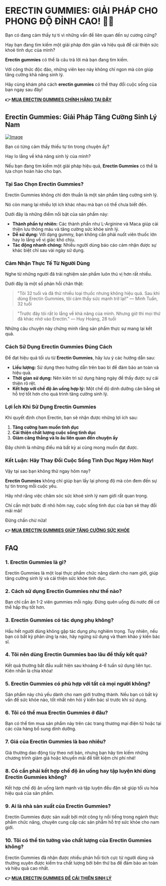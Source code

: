 # ERECTIN GUMMIES: GIẢI PHÁP CHO PHONG ĐỘ ĐỈNH CAO! 💪🍬

Bạn có đang cảm thấy tự ti vì những vấn đề liên quan đến sự cương cứng? 

Hay bạn đang tìm kiếm một giải pháp đơn giản và hiệu quả để cải thiện sức khoẻ tình dục của mình? 

**Erectin gummies** có thể là câu trả lời mà bạn đang tìm kiếm. 

Với công thức độc đáo, những viên kẹo này không chỉ ngon mà còn giúp tăng cường khả năng sinh lý. 

Hãy cùng khám phá cách **erectin gummies** có thể thay đổi cuộc sống của bạn ngay sau đây!



**👉 [MUA ERECTIN GUMMIES CHÍNH HÃNG TẠI ĐÂY](https://gchaffi.com/b9dh5OGe)**

## Erectin Gummies: Giải Pháp Tăng Cường Sinh Lý Nam

[![Image](https://www2.sellhealth.com/262/erectin-male-enhancement-gummies-logo.jpg)](https://gchaffi.com/b9dh5OGe)

Bạn có từng cảm thấy thiếu tự tin trong chuyện ấy? 

Hay lo lắng về khả năng sinh lý của mình? 

Nếu bạn đang tìm kiếm một giải pháp hiệu quả, **Erectin Gummies** có thể là lựa chọn hoàn hảo cho bạn.

### Tại Sao Chọn Erectin Gummies?

Erectin Gummies không chỉ đơn thuần là một sản phẩm tăng cường sinh lý. 

Nó còn mang lại nhiều lợi ích khác nhau mà bạn có thể chưa biết đến. 

Dưới đây là những điểm nổi bật của sản phẩm này:

- **Thành phần tự nhiên:** Các thành phần như L-Arginine và Maca giúp cải thiện lưu thông máu và tăng cường sức khỏe sinh lý.
- **Dễ sử dụng:** Với dạng gummy, bạn không cần phải nuốt viên thuốc lớn hay lo lắng về vị giác khó chịu.
- **Tác động nhanh chóng:** Nhiều người dùng báo cáo cảm nhận được sự khác biệt chỉ sau vài ngày sử dụng.

### Cảm Nhận Thực Tế Từ Người Dùng

Nghe từ những người đã trải nghiệm sản phẩm luôn thú vị hơn rất nhiều. 

Dưới đây là một số phản hồi chân thật:

> "Tôi 32 tuổi và đã thử nhiều loại thuốc nhưng không hiệu quả. Sau khi dùng Erectin Gummies, tôi cảm thấy sức mạnh trở lại!" 
> — Minh Tuấn, 32 tuổi

> "Trước đây tôi rất lo lắng về khả năng của mình. Nhưng giờ thì mọi thứ đã khác nhờ vào Erectin." 
> — Huy Hoàng, 28 tuổi

Những câu chuyện này chứng minh rằng sản phẩm thực sự mang lại kết quả.

### Cách Sử Dụng Erectin Gummies Đúng Cách

Để đạt hiệu quả tối ưu từ **Erectin Gummies**, hãy lưu ý các hướng dẫn sau:

- **Liều lượng:** Sử dụng theo hướng dẫn trên bao bì để đảm bảo an toàn và hiệu quả.
- **Thời gian sử dụng:** Nên kiên trì sử dụng hàng ngày để thấy được sự cải thiện rõ rệt.
- **Kết hợp với chế độ ăn uống hợp lý:** Một chế độ dinh dưỡng cân bằng sẽ hỗ trợ tốt hơn cho quá trình tăng cường sinh lý.

### Lợi Ích Khi Sử Dụng Erectin Gummies

Khi quyết định chọn Erectin, bạn sẽ nhận được những lợi ích sau:

1. **Tăng cường ham muốn tình dục**
2. **Cải thiện chất lượng cuộc sống tình dục**
3. **Giảm căng thẳng và lo âu liên quan đến chuyện ấy**

Đây chính là những điều mà bất kỳ ai cũng mong muốn đạt được.

### Kết Luận: Hãy Thay Đổi Cuộc Sống Tình Dục Ngay Hôm Nay!

Vậy tại sao bạn không thử ngay hôm nay? 

**Erectin Gummies** không chỉ giúp bạn lấy lại phong độ mà còn đem đến sự tự tin trong mỗi cuộc yêu.

Hãy nhớ rằng việc chăm sóc sức khoẻ sinh lý nam giới rất quan trọng.

Chỉ cần một bước đi nhỏ hôm nay, cuộc sống tình dục của bạn sẽ thay đổi mãi mãi!

Đừng chần chừ nữa!



**👉 [MUA ERECTIN GUMMIES GIÚP TĂNG CƯỜNG SỨC KHỎE](https://gchaffi.com/b9dh5OGe)**

## FAQ

### **1. Erectin Gummies là gì?**
Erectin Gummies là một loại thực phẩm chức năng dành cho nam giới, giúp tăng cường sinh lý và cải thiện sức khỏe tình dục. 

### **2. Cách sử dụng Erectin Gummies như thế nào?**
Bạn chỉ cần ăn 1-2 viên gummies mỗi ngày. Đừng quên uống đủ nước để cơ thể hấp thụ tốt hơn. 

### **3. Erectin Gummies có tác dụng phụ không?**
Hầu hết người dùng không gặp tác dụng phụ nghiêm trọng. Tuy nhiên, nếu bạn có bất kỳ phản ứng lạ nào, hãy ngừng sử dụng và tham khảo ý kiến bác sĩ.

### **4. Tôi nên dùng Erectin Gummies bao lâu để thấy kết quả?**
Kết quả thường bắt đầu xuất hiện sau khoảng 4-6 tuần sử dụng liên tục. Kiên nhẫn là chìa khóa! 

### **5. Erectin Gummies có phù hợp với tất cả mọi người không?**
Sản phẩm này chủ yếu dành cho nam giới trưởng thành. Nếu bạn có bất kỳ vấn đề sức khỏe nào, tốt nhất nên hỏi ý kiến bác sĩ trước khi sử dụng.

### **6. Tôi có thể mua Erectin Gummies ở đâu?**
Bạn có thể tìm mua sản phẩm này trên các trang thương mại điện tử hoặc tại các cửa hàng bổ sung dinh dưỡng.

### **7. Giá của Erectin Gummies là bao nhiêu?**
Giá thường dao động tùy theo nơi bán, nhưng bạn hãy tìm kiếm những chương trình giảm giá hoặc khuyến mãi để tiết kiệm chi phí nhé!

### **8. Có cần phải kết hợp chế độ ăn uống hay tập luyện khi dùng Erectin Gummies không?**
Kết hợp chế độ ăn uống lành mạnh và tập luyện đều đặn sẽ giúp tối ưu hóa hiệu quả của sản phẩm.

### **9. Ai là nhà sản xuất của Erectin Gummies?**
Erectin Gummies được sản xuất bởi một công ty nổi tiếng trong ngành thực phẩm chức năng, chuyên cung cấp các sản phẩm hỗ trợ sức khỏe cho nam giới.

### **10. Tôi có thể tin tưởng vào chất lượng của Erectin Gummies không?**
Erectin Gummies đã nhận được nhiều phản hồi tích cực từ người dùng và thường xuyên được kiểm tra chất lượng bởi bên thứ ba để đảm bảo an toàn và hiệu quả cao nhất.



**👉 [MUA ERECTIN GUMMIES ĐỂ CẢI THIỆN SINH LÝ](https://gchaffi.com/b9dh5OGe)**